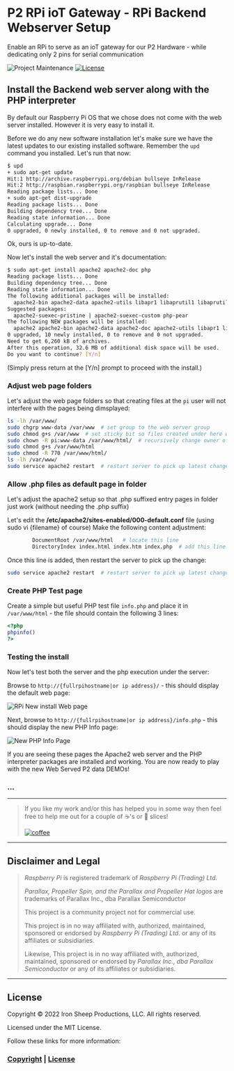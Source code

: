 # P2 RPi ioT Gateway - RPi Backend Webserver Setup

Enable an RPi to serve as an ioT gateway for our P2 Hardware - while dedicating only 2 pins for serial communication

![Project Maintenance][maintenance-shield]
[![License][license-shield]](LICENSE)

## Install the Backend web server along with the PHP interpreter

By default our Raspberry Pi OS that we chose does not come with the web server installed. However it is very easy to install it.  

Before we do any new software installation let's make sure we have the latest updates to our existing installed software.  Remember the `upd` command you installed. Let's run that now:

```bash
$ upd
+ sudo apt-get update
Hit:1 http://archive.raspberrypi.org/debian bullseye InRelease                                                      
Hit:2 http://raspbian.raspberrypi.org/raspbian bullseye InRelease                                                   
Reading package lists... Done
+ sudo apt-get dist-upgrade
Reading package lists... Done
Building dependency tree... Done
Reading state information... Done
Calculating upgrade... Done
0 upgraded, 0 newly installed, 0 to remove and 0 not upgraded.
```

Ok, ours is up-to-date.

Now let's install the web server and it's documentation:

```bash
$ sudo apt-get install apache2 apache2-doc php
Reading package lists... Done
Building dependency tree... Done
Reading state information... Done
The following additional packages will be installed:
  apache2-bin apache2-data apache2-utils libapr1 libaprutil1 libaprutil1-dbd-sqlite3 libapache2-mod-php7.4 php-common php7.4 php7.4-cli php7.4-common php7.4-json php7.4-opcache php7.4-readline libaprutil1-ldap liblua5.3-0
Suggested packages:
  apache2-suexec-pristine | apache2-suexec-custom php-pear
The following NEW packages will be installed:
  apache2 apache2-bin apache2-data apache2-doc apache2-utils libapr1 libaprutil1 libaprutil1-dbd-sqlite3 libaprutil1-ldap liblua5.3-0 libapache2-mod-php7.4 php php-common php7.4 php7.4-cli php7.4-common php7.4-json php7.4-opcache php7.4-readline
0 upgraded, 10 newly installed, 0 to remove and 0 not upgraded.
Need to get 6,260 kB of archives.
After this operation, 32.6 MB of additional disk space will be used.
Do you want to continue? [Y/n] 
```

(Simply press return at the [Y/n] prompt to proceed with the install.)

### Adjust web page folders

Let's adjust the web page folders so that creating files at the `pi` user will not interfere with the pages being dimsplayed:

```bash
ls -lh /var/www/
sudo chgrp www-data /var/www  # set group to the web server group
sudo chmod g+s /var/www  # set sticky bit so files created under here will be set to group
sudo chown -R pi:www-data /var/www/html/  # recursively change owner of files/folder within
sudo chmod g+s /var/www/html
sudo chmod -R 770 /var/www/html/ 
ls -lh /var/www/
sudo service apache2 restart  # restart server to pick up latest changes
```

### Allow .php files as default page in folder

Let's adjust the apache2 setup so that .php suffixed entry pages in folder just work (without needing the .php suffix)

Let's edit the **/etc/apache2/sites-enabled/000-default.conf** file (using sudo vi {filename} of course)  Make the following content adjustment:

```bash
        DocumentRoot /var/www/html   # locate this line
        DirectoryIndex index.html index.htm index.php  # add this line !!
```

Once this line is added, then restart the server to pick up the change:

```bash
sudo service apache2 restart  # restart server to pick up latest changes
```


### Create PHP Test page

Create a simple but useful PHP test file `info.php` and place it in `/var/www/html` - the file should contain the following 3 lines:

```php
<?php  
phpinfo()
?>
```

### Testing the install

Now let's test both the server and the php execution under the server:

Browse to `http://{fullrpihostname|or ip address}/` - this should display the default web page:

![RPi New install Web page](./Docs/images/DefaultWWWPage.png)

Next, browse to `http://{fullrpihostname|or ip address}/info.php` - this should display the new PHP Info page:


![New PHP Info Page](./Docs/images/NewPhpInfoPage.png)

If you are seeing these pages the Apache2 web server and the PHP interpreter packages are installed and working. You are now ready to play with the new Web Served P2 data DEMOs!

### ...

---

> If you like my work and/or this has helped you in some way then feel free to help me out for a couple of :coffee:'s or :pizza: slices!
>
> [![coffee](https://www.buymeacoffee.com/assets/img/custom_images/black_img.png)](https://www.buymeacoffee.com/ironsheep)

---

## Disclaimer and Legal

> *Raspberry Pi* is registered trademark of *Raspberry Pi (Trading) Ltd.*
>
> *Parallax, Propeller Spin, and the Parallax and Propeller Hat logos* are trademarks of Parallax Inc., dba Parallax Semiconductor
>
> This project is a community project not for commercial use.
>
> This project is in no way affiliated with, authorized, maintained, sponsored or endorsed by *Raspberry Pi (Trading) Ltd.* or any of its affiliates or subsidiaries.
>
> Likewise, This project is in no way affiliated with, authorized, maintained, sponsored or endorsed by *Parallax Inc., dba Parallax Semiconductor* or any of its affiliates or subsidiaries.

---

## License

Copyright © 2022 Iron Sheep Productions, LLC. All rights reserved.

Licensed under the MIT License.

Follow these links for more information:

### [Copyright](copyright) | [License](LICENSE)

[maintenance-shield]: https://img.shields.io/badge/maintainer-stephen%40ironsheep%2ebiz-blue.svg?style=for-the-badge

[marketplace-version]: https://vsmarketplacebadge.apphb.com/version-short/ironsheepproductionsllc.spin2.svg

[marketplace-installs]: https://vsmarketplacebadge.apphb.com/installs-short/ironsheepproductionsllc.spin2.svg

[marketplace-rating]: https://vsmarketplacebadge.apphb.com/rating-short/ironsheepproductionsllc.spin2.svg

[license-shield]: https://camo.githubusercontent.com/bc04f96d911ea5f6e3b00e44fc0731ea74c8e1e9/68747470733a2f2f696d672e736869656c64732e696f2f6769746875622f6c6963656e73652f69616e74726963682f746578742d646976696465722d726f772e7376673f7374796c653d666f722d7468652d6261646765
